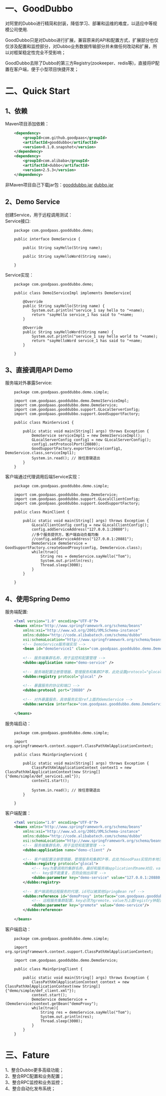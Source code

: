 # 一、GoodDubbo
对阿里的Dubbo进行精简和封装，降低学习、部署和运维的难度，以适应中等规模公司使用.  

GoodDubbo只是对Dubbo进行扩展，兼容原来的API和配置方式，扩展部分也仅仅涉及配置和监控部分，对Dubbo业务数据传输部分并未做任何改动和扩展，所以对框架稳定性完全不受影响；  

GoodDubbo去除了Dubbo的第三方Registry(zookeeper、redis等)，直接将IP配置在客户端，便于小型项目快捷开发；  
# 二、Quick Start
## 1、依赖
Maven项目添加依赖：  
```xml
	<dependency>
		<groupId>com.github.goodpaas</groupId>
		<artifactId>gooddubbo</artifactId>
		<version>0.1.0.snapshot</version>
	</dependency>
	<dependency>
		<groupId>com.alibaba</groupId>
		<artifactId>dubbo</artifactId>
		<version>2.5.3</version>
	</dependency>
```
非Maven项目自己下载jar包：[gooddubbo.jar](https://repo1.maven.org/maven2/com/github/goodpaas/gooddubbo/0.1.1/gooddubbo-0.1.1.jar)  [dubbo.jar](https://repo1.maven.org/maven2/com/alibaba/dubbo/2.5.3/dubbo-2.5.3.jar)  
## 2、Demo Service
创建Service，用于远程调用测试：  
Service接口:  

		package com.goodpaas.gooddubbo.demo;

		public interface DemoService {
			
			public String sayHello(String name);
			
			public String sayHelloWord(String name);

		}
Service实现：  

		package com.goodpaas.gooddubbo.demo;

		public class Demo1ServiceImpl implements DemoService{

			@Override
			public String sayHello(String name) {
				System.out.println("service_1 say hello to "+name);
				return "sayHello service_1 has said to "+name;
			}

			@Override
			public String sayHelloWord(String name) {
				System.out.println("service_1 say hello world to "+name);
				return "sayHelloWord service_1 has said to "+name;
			}

		}

## 3、直接调用API Demo
服务端对外暴露Service:  

		package com.goodpaas.gooddubbo.demo.simple;

		import com.goodpaas.gooddubbo.demo.Demo1ServiceImpl;
		import com.goodpaas.gooddubbo.demo.DemoService;
		import com.goodpaas.gooddubbo.support.GLocalServerConfig;
		import com.goodpaas.gooddubbo.support.GoodSupportFactory;

		public class MainService1 {
			
			public static void main(String[] args) throws Exception {
				DemoService serviceImpl1 = new Demo1ServiceImpl();
				GLocalServerConfig config1 = new GLocalServerConfig();
		        config1.setProtocolPort(20880);
		        GoodSupportFactory.exportService(config1, DemoService.class,serviceImpl1);
		        System.in.read(); // 按任意键退出
		    }
		}

客户端通过代理调用后端Service实现：  

		package com.goodpaas.gooddubbo.demo.simple;

		import com.goodpaas.gooddubbo.demo.DemoService;
		import com.goodpaas.gooddubbo.support.GLocalClientConfig;
		import com.goodpaas.gooddubbo.support.GoodSupportFactory;

		public class MainClient {
			
			public static void main(String[] args) throws Exception {
		        GLocalClientConfig config = new GLocalClientConfig();
		        config.addServiceAddress("127.0.0.1:20880");
		        //多个服务提供方，客户端自动负载均衡
		        //config.addServiceAddress("127.0.0.1:20881");
		        DemoService demoService = GoodSupportFactory.createGoodProxy(config, DemoService.class);
		        while(true){
			        String res = demoService.sayHello("Tom");
			        System.out.println(res);
			        Thread.sleep(3000);
		        }
		    }

		}
## 4、使用Spring Demo
服务端配置:
```xml
	<?xml version="1.0" encoding="UTF-8"?>
	<beans xmlns="http://www.springframework.org/schema/beans"
	    xmlns:xsi="http://www.w3.org/2001/XMLSchema-instance"
	    xmlns:dubbo="http://code.alibabatech.com/schema/dubbo"
	    xsi:schemaLocation="http://www.springframework.org/schema/beans        http://www.springframework.org/schema/beans/spring-beans.xsd        http://code.alibabatech.com/schema/dubbo        http://code.alibabatech.com/schema/dubbo/dubbo.xsd">
	    <!-- DemoService服务端实现 -->
	    <bean id="demoService1" class="com.goodpaas.gooddubbo.demo.Demo1ServiceImpl" />
	    
	    <!-- 服务端集群名称，用于监控和配置管理 -->
	    <dubbo:application name="demo-service" />
	    
	    <!-- 服务端配置注册管理器，管理服务和集群IP等，此处设置protocol="glocal"，不需要配置第三方注册管理器 -->
	    <dubbo:registry protocol="glocal" />
	    
	    <!-- 暴露服务的协议和端口 -->
	    <dubbo:protocol port="20880" />
	    
	    <!-- 对外暴露服务，具体服务实现ref上面的demoService -->
		<dubbo:service interface="com.goodpaas.gooddubbo.demo.DemoService" ref="demoService1" />
	       
	</beans>
```
服务端启动：

		package com.goodpaas.gooddubbo.demo.simple;

		import org.springframework.context.support.ClassPathXmlApplicationContext;

		public class MainSpringService1 {
			
			public static void main(String[] args) throws Exception {
		        ClassPathXmlApplicationContext context1 = new ClassPathXmlApplicationContext(new String[] {"demo/simple/def_service1.xml"});
		        context1.start();
		 
		        System.in.read(); // 按任意键退出
		    }

		}
客户端配置：
```xml
	<?xml version="1.0" encoding="UTF-8"?>
	<beans xmlns="http://www.springframework.org/schema/beans"
	    xmlns:xsi="http://www.w3.org/2001/XMLSchema-instance"
	    xmlns:dubbo="http://code.alibabatech.com/schema/dubbo"
	    xsi:schemaLocation="http://www.springframework.org/schema/beans        http://www.springframework.org/schema/beans/spring-beans.xsd        http://code.alibabatech.com/schema/dubbo        http://code.alibabatech.com/schema/dubbo/dubbo.xsd">
	    <!-- 服务端集群名称，用于监控和配置管理 -->
		<dubbo:application name="demo-client" />
		
		<!-- 客户端配置注册管理器，管理服务和集群IP等，此处为GoodPaas实现的本地注册器，不依赖额外服务 -->
		<dubbo:registry protocol="glocal">
		    <!-- key为要调用的集群名称，最好和服务端application的name对应，value为提供服务的集群ip和端口，多个ip使用都好分割 -->
		    <!-- key值不能重复，否则会抛出异常 -->
		    <dubbo:parameter key="demo-service" value="127.0.0.1:20880,127.0.0.1:20881"/>
	    </dubbo:registry>
	    
		<!-- 客户端调用远程服务的代理，id可以被其他SpringBean ref -->
		<dubbo:reference id="demoProxy" interface="com.goodpaas.gooddubbo.demo.DemoService">
		    <!-- 远程服务集群配置，key必须为gremote，value为上面registry钟配置的key值 -->
		    <dubbo:parameter key="gremote" value="demo-service"/>
	    </dubbo:reference>
		
	</beans>
```
客户端启动：

		package com.goodpaas.gooddubbo.demo.simple;

		import org.springframework.context.support.ClassPathXmlApplicationContext;

		import com.goodpaas.gooddubbo.demo.DemoService;

		public class MainSpringClient {
			
			public static void main(String[] args) throws Exception {
		        ClassPathXmlApplicationContext context = new ClassPathXmlApplicationContext(new String[] {"demo/simple/def_client.xml"});
		        context.start();
		        DemoService demoService = (DemoService)context.getBean("demoProxy");
		        while(true){
			        String res = demoService.sayHello("Tom");
			        System.out.println(res);
			        Thread.sleep(3000);
		        }
		    }
		}

# 三、Fature
1、整合Dubbo更多高级功能；  
2、整合RPC配置和业务配置；  
3、整合RPC监控和业务监控；  
4、整合自动化发布系统；  


















